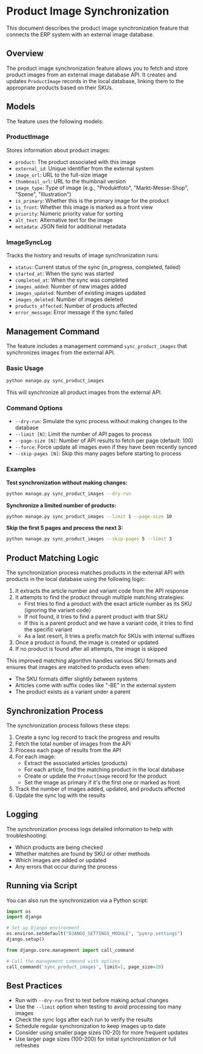 # Product Image Synchronization

This document describes the product image synchronization feature that connects the ERP system with an external image database.

## Overview

The product image synchronization feature allows you to fetch and store product images from an external image database API. It creates and updates `ProductImage` records in the local database, linking them to the appropriate products based on their SKUs.

## Models

The feature uses the following models:

### ProductImage

Stores information about product images:

- `product`: The product associated with this image
- `external_id`: Unique identifier from the external system
- `image_url`: URL to the full-size image
- `thumbnail_url`: URL to the thumbnail version
- `image_type`: Type of image (e.g., "Produktfoto", "Markt-Messe-Shop", "Szene", "Illustration")
- `is_primary`: Whether this is the primary image for the product
- `is_front`: Whether this image is marked as a front view
- `priority`: Numeric priority value for sorting
- `alt_text`: Alternative text for the image
- `metadata`: JSON field for additional metadata

### ImageSyncLog

Tracks the history and results of image synchronization runs:

- `status`: Current status of the sync (in_progress, completed, failed)
- `started_at`: When the sync was started
- `completed_at`: When the sync was completed
- `images_added`: Number of new images added
- `images_updated`: Number of existing images updated
- `images_deleted`: Number of images deleted
- `products_affected`: Number of products affected
- `error_message`: Error message if the sync failed

## Management Command

The feature includes a management command `sync_product_images` that synchronizes images from the external API.

### Basic Usage

```bash
python manage.py sync_product_images
```

This will synchronize all product images from the external API.

### Command Options

- `--dry-run`: Simulate the sync process without making changes to the database
- `--limit [N]`: Limit the number of API pages to process
- `--page-size [N]`: Number of API results to fetch per page (default: 100)
- `--force`: Force update all images even if they have been recently synced
- `--skip-pages [N]`: Skip this many pages before starting to process

### Examples

**Test synchronization without making changes:**
```bash
python manage.py sync_product_images --dry-run
```

**Synchronize a limited number of products:**
```bash
python manage.py sync_product_images --limit 1 --page-size 10
```

**Skip the first 5 pages and process the next 3:**
```bash
python manage.py sync_product_images --skip-pages 5 --limit 3
```

## Product Matching Logic

The synchronization process matches products in the external API with products in the local database using the following logic:

1. It extracts the article number and variant code from the API response
2. It attempts to find the product through multiple matching strategies:
   - First tries to find a product with the exact article number as its SKU (ignoring the variant code)
   - If not found, it tries to find a parent product with that SKU
   - If this is a parent product and we have a variant code, it tries to find the specific variant
   - As a last resort, it tries a prefix match for SKUs with internal suffixes
3. Once a product is found, the image is created or updated
4. If no product is found after all attempts, the image is skipped

This improved matching algorithm handles various SKU formats and ensures that images are matched to products even when:
- The SKU formats differ slightly between systems
- Articles come with suffix codes like "-BE" in the external system
- The product exists as a variant under a parent

## Synchronization Process

The synchronization process follows these steps:

1. Create a sync log record to track the progress and results
2. Fetch the total number of images from the API
3. Process each page of results from the API
4. For each image:
   - Extract the associated articles (products)
   - For each article, find the matching product in the local database
   - Create or update the `ProductImage` record for the product
   - Set the image as primary if it's the first one or marked as front
5. Track the number of images added, updated, and products affected
6. Update the sync log with the results

## Logging

The synchronization process logs detailed information to help with troubleshooting:

- Which products are being checked
- Whether matches are found by SKU or other methods
- Which images are added or updated
- Any errors that occur during the process

## Running via Script

You can also run the synchronization via a Python script:

```python
import os
import django

# Set up Django environment
os.environ.setdefault("DJANGO_SETTINGS_MODULE", "pyerp.settings")
django.setup()

from django.core.management import call_command

# Call the management command with options
call_command('sync_product_images', limit=1, page_size=10)
```

## Best Practices

- Run with `--dry-run` first to test before making actual changes
- Use the `--limit` option when testing to avoid processing too many images
- Check the sync logs after each run to verify the results
- Schedule regular synchronization to keep images up to date
- Consider using smaller page sizes (10-20) for more frequent updates
- Use larger page sizes (100-200) for initial synchronization or full refreshes 